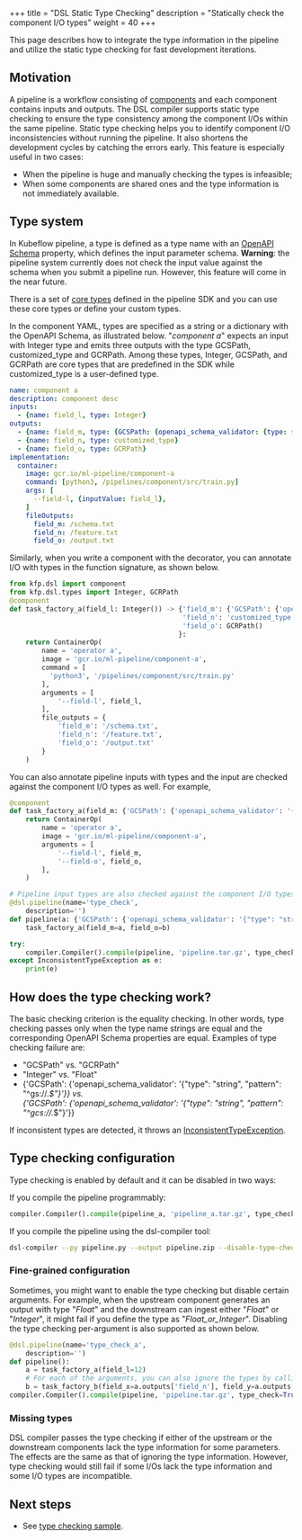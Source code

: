 +++
title = "DSL Static Type Checking"
description = "Statically check the component I/O types"
weight = 40
+++

This page describes how to integrate the type information in the pipeline and utilize the 
static type checking for fast development iterations.

## Motivation

A pipeline is a workflow consisting of [components](/docs/pipelines/sdk/build-component#overview-of-pipelines-and-components) and each
component contains inputs and outputs. The DSL compiler supports static type checking to ensure the type consistency among the component
I/Os within the same pipeline. Static type checking helps you to identify component I/O inconsistencies without running the pipeline. 
It also shortens the development cycles by catching the errors early. 
This feature is especially useful in two cases: 

* When the pipeline is huge and manually checking the types is infeasible; 
* When some components are shared ones and the type information is not immediately available.

## Type system  

In Kubeflow pipeline, a type is defined as a type name with an [OpenAPI Schema](https://github.com/OAI/OpenAPI-Specification/blob/master/versions/3.0.0.md)
property, which defines the input parameter schema. **Warning**: the pipeline system 
currently does not check the input value against the schema when you submit a pipeline run. However, this feature will come in the near 
future. 

There is a set of [core types](https://github.com/kubeflow/pipelines/blob/master/sdk/python/kfp/dsl/types.py) defined in the 
pipeline SDK and you can use these core types or define your custom types. 

In the component YAML, types are specified as a string or a dictionary with the OpenAPI Schema, as illustrated below.
"*component a*" expects an input with Integer type and emits three outputs with the type GCSPath, customized_type and GCRPath. 
Among these types, Integer, GCSPath, and GCRPath are core types that are predefined in the SDK while customized_type is a user-defined
type.  
```yaml
name: component a
description: component desc
inputs:
  - {name: field_l, type: Integer}
outputs:
  - {name: field_m, type: {GCSPath: {openapi_schema_validator: {type: string, pattern: "^gs://.*$" } }}}
  - {name: field_n, type: customized_type}
  - {name: field_o, type: GCRPath} 
implementation:
  container:
    image: gcr.io/ml-pipeline/component-a
    command: [python3, /pipelines/component/src/train.py]
    args: [
      --field-l, {inputValue: field_l},
    ]
    fileOutputs: 
      field_m: /schema.txt
      field_n: /feature.txt
      field_o: /output.txt
```
Similarly, when you write a component with the decorator, you can annotate I/O with types in the function signature, as shown below.

```python
from kfp.dsl import component
from kfp.dsl.types import Integer, GCRPath
@component
def task_factory_a(field_l: Integer()) -> {'field_m': {'GCSPath': {'openapi_schema_validator': '{"type": "string", "pattern": "^gs://.*$"}'}}, 
                                           'field_n': 'customized_type',
                                           'field_o': GCRPath()
                                          }:
    return ContainerOp(
        name = 'operator a',
        image = 'gcr.io/ml-pipeline/component-a',
        command = [
          'python3', '/pipelines/component/src/train.py'
        ],
        arguments = [
            '--field-l', field_l,
        ],
        file_outputs = {
            'field_m': '/schema.txt',
            'field_n': '/feature.txt',
            'field_o': '/output.txt'
        }
    )
```
You can also annotate pipeline inputs with types and the input are checked against the component I/O types as well. For example,
```python
@component
def task_factory_a(field_m: {'GCSPath': {'openapi_schema_validator': '{"type": "string", "pattern": "^gs://.*$"}'}}, field_o: 'Integer'):
    return ContainerOp(
        name = 'operator a',
        image = 'gcr.io/ml-pipeline/component-a',
        arguments = [
            '--field-l', field_m,
            '--field-o', field_o,
        ],
    )

# Pipeline input types are also checked against the component I/O types.
@dsl.pipeline(name='type_check',
    description='')
def pipeline(a: {'GCSPath': {'openapi_schema_validator': '{"type": "string", "pattern": "^gs://.*$"}'}}='good', b: Integer()=12):
    task_factory_a(field_m=a, field_o=b)

try:
    compiler.Compiler().compile(pipeline, 'pipeline.tar.gz', type_check=True)
except InconsistentTypeException as e:
    print(e)
```

## How does the type checking work?

The basic checking criterion is the equality checking. In other words, type checking passes only when the type name strings are equal
and the corresponding OpenAPI Schema properties are equal. Examples of type checking failure are:

* "GCSPath" vs. "GCRPath"
* "Integer" vs. "Float"
* {'GCSPath': {'openapi_schema_validator': '{"type": "string", "pattern": "^gs://.*$"}'}} vs.  
{'GCSPath': {'openapi_schema_validator': '{"type": "string", "pattern": "^gcs://.*$"}'}}

If inconsistent types are detected, it throws an [InconsistentTypeException](https://github.com/kubeflow/pipelines/blob/master/sdk/python/kfp/dsl/types.py).


## Type checking configuration

Type checking is enabled by default and it can be disabled in two ways:

If you compile the pipeline programmably:
```python
compiler.Compiler().compile(pipeline_a, 'pipeline_a.tar.gz', type_check=False)
```
If you compile the pipeline using the dsl-compiler tool:
```bash
dsl-compiler --py pipeline.py --output pipeline.zip --disable-type-check
```
### Fine-grained configuration

Sometimes, you might want to enable the type checking but disable certain arguments. For example, 
when the upstream component generates an output with type "*Float*" and the downstream can ingest either 
"*Float*" or "*Integer*", it might fail if you define the type as "*Float_or_Integer*". 
Disabling the type checking per-argument is also supported as shown below.
```python
@dsl.pipeline(name='type_check_a',
    description='')
def pipeline():
    a = task_factory_a(field_l=12)
    # For each of the arguments, you can also ignore the types by calling ignore_type function.
    b = task_factory_b(field_x=a.outputs['field_n'], field_y=a.outputs['field_o'], field_z=a.outputs['field_m'].ignore_type())
compiler.Compiler().compile(pipeline, 'pipeline.tar.gz', type_check=True)
```

### Missing types

DSL compiler passes the type checking if either of the upstream or the downstream components lack the type information for some parameters. 
The effects are the same as that of ignoring the type information. However, 
type checking would still fail if some I/Os lack the type information and some I/O types are incompatible.

## Next steps

* See [type checking sample](https://github.com/kubeflow/pipelines/blob/master/samples/notebooks/DSL%20Static%20Type%20Checking.ipynb).
